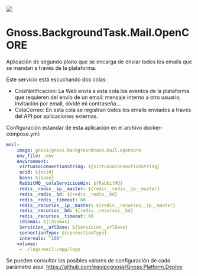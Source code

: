 ![](https://content.gnoss.ws/imagenes/proyectos/personalizacion/7e72bf14-28b9-4beb-82f8-e32a3b49d9d3/cms/logognossazulprincipal.png)

# Gnoss.BackgroundTask.Mail.OpenCORE

Aplicación de segundo plano que se encarga de enviar todos los emails que se mandan a través de la plataforma. 

Este servicio está escuchando dos colas: 

* ColaNotificacion: La Web envía a esta cola los eventos de la plataforma que requieren del envío de un email: mensaje interno a otro usuario, invitación por email, olvidé mi contraseña...
* ColaCorreo: En esta cola se registran todos los emails enviados a través del API por aplicaciones externas. 

Configuración estandar de esta aplicación en el archivo docker-compose.yml: 

```yml
mail:
    image: gnoss/gnoss.backgroundtask.mail.opencore
    env_file: .env
    environment:
     virtuosoConnectionString: ${virtuosoConnectionString}
     acid: ${acid}
     base: ${base}
     RabbitMQ__colaServiciosWin: ${RabbitMQ}
     redis__redis__ip__master: ${redis__redis__ip__master}
     redis__redis__bd: ${redis__redis__bd}
     redis__redis__timeout: 60
     redis__recursos__ip__master: ${redis__recursos__ip__master}
     redis__recursos__bd: ${redis__recursos__bd}
     redis__recursos__timeout: 60
     idiomas: ${idiomas}
     Servicios__urlBase: ${Servicios__urlBase}
     connectionType: ${connectionType}
     intervalo: "100"
    volumes:
     - ./logs/mail:/app/logs
```

Se pueden consultar los posibles valores de configuración de cada parámetro aquí: https://github.com/equipognoss/Gnoss.Platform.Deploy
